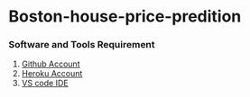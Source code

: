 # Boston-house-price-predition

### Software and Tools Requirement

1. [Github Account](https://github.com)
2. [Heroku Account](https://heroku.com)
3. [VS code IDE](https:/code.vistualstudio.com/)